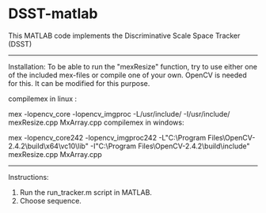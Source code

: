 # DSST-matlab
This MATLAB code implements the Discriminative Scale Space Tracker (DSST)
___
Installation:
To be able to run the "mexResize" function, try to use either one of the included mex-files or compile one of your own. 
OpenCV is needed for this. It can be modified for this purpose.

compilemex in linux :

mex -lopencv_core -lopencv_imgproc -L/usr/include/ -I/usr/include/ mexResize.cpp MxArray.cpp
compilemex in windows:

mex -lopencv_core242 -lopencv_imgproc242 -L"C:\Program Files\OpenCV-2.4.2\build\x64\vc10\lib" -I"C:\Program Files\OpenCV-2.4.2\build\include" mexResize.cpp MxArray.cpp
___
Instructions:
1) Run the run_tracker.m script in MATLAB.
2) Choose sequence.
